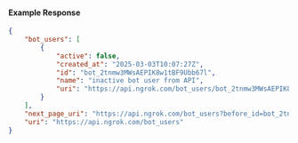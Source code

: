 <!-- Code generated for API Clients. DO NOT EDIT. -->

#### Example Response

```json
{
	"bot_users": [
		{
			"active": false,
			"created_at": "2025-03-03T10:07:27Z",
			"id": "bot_2tnmw3MWsAEPIK8w1tBF9Ubb67l",
			"name": "inactive bot user from API",
			"uri": "https://api.ngrok.com/bot_users/bot_2tnmw3MWsAEPIK8w1tBF9Ubb67l"
		}
	],
	"next_page_uri": "https://api.ngrok.com/bot_users?before_id=bot_2tnmw3MWsAEPIK8w1tBF9Ubb67l&limit=1",
	"uri": "https://api.ngrok.com/bot_users"
}
```

